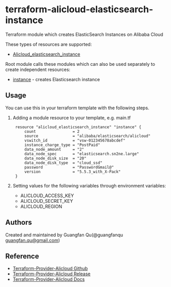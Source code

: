 # terraform-alicloud-elasticsearch-instance
Terraform module which creates ElasticSearch Instances on Alibaba Cloud

These types of resources are supported:

* [Alicloud_elasticsearch_instance](https://www.terraform.io/docs/providers/alicloud/r/elasticsearch.html)

Root module calls these modules which can also be used separately to create independent resources:

* [instance](https://github.com/terraform-alicloud-modules/terraform-alicloud-elasticsearch-instance/tree/master/modules/instance) - creates Elasticsearch instance

Usage
-----
You can use this in your terraform template with the following steps.

1. Adding a module resource to your template, e.g. main.tf

        resource "alicloud_elasticsearch_instance" "instance" {
            count                = 2
            source               = "alibaba/elasticsearch/alicloud"
            vswitch_id           = "vsw-012345678abcdef"
            instance_charge_type = "PostPaid"
            data_node_amount     = "2"
            data_node_spec       = "elasticsearch.sn2ne.large"
            data_node_disk_size  = "20"
            data_node_disk_type  = "cloud_ssd"
            password             = "PasswordGmail@"
            version              = "5.5.3_with_X-Pack"
        }

2. Setting values for the following variables through environment variables:

    - ALICLOUD_ACCESS_KEY
    - ALICLOUD_SECRET_KEY
    - ALICLOUD_REGION

Authors
-------
Created and maintained by Guangfan Qu(@guangfanqu guangfan.qu@gmail.com)

Reference
---------
* [Terraform-Provider-Alicloud Github](https://github.com/terraform-providers/terraform-provider-alicloud)
* [Terraform-Provider-Alicloud Release](https://releases.hashicorp.com/terraform-provider-alicloud/)
* [Terraform-Provider-Alicloud Docs](https://www.terraform.io/docs/providers/alicloud/index.html)